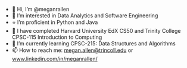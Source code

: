 - 👋 Hi, I’m @meganrallen
- 👀 I’m interested in Data Analytics and Software Engineering
- ⭐️ I’m proficient in Python and Java
- 🧠 I have completed Harvard University EdX CS50 and Trinity College CPSC-115 Introduction to Computing
- 🌱 I’m currently learning CPSC-215: Data Structures and Algorithms
- 📫 How to reach me: megan.allen@trincoll.edu or www.linkedin.com/in/meganrallen/

<!---
meganrallen/meganrallen is a ✨ special ✨ repository because its `README.md` (this file) appears on your GitHub profile.
You can click the Preview link to take a look at your changes.
--->
